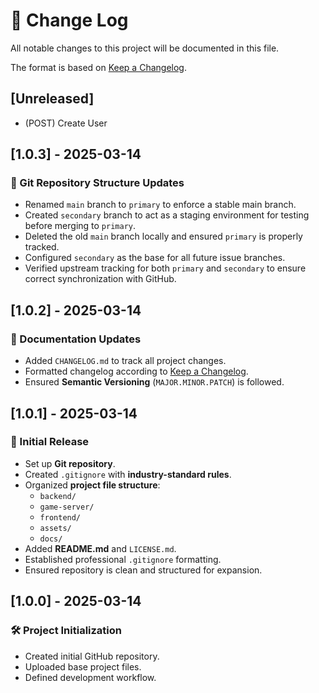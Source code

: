 # 📌 Change Log
All notable changes to this project will be documented in this file.

The format is based on [Keep a Changelog](https://keepachangelog.com/en/1.0.0/).

## [Unreleased]
-  (POST) Create User


## [1.0.3] - 2025-03-14
### 🔧 Git Repository Structure Updates
- Renamed `main` branch to `primary` to enforce a stable main branch.
- Created `secondary` branch to act as a staging environment for testing before merging to `primary`.
- Deleted the old `main` branch locally and ensured `primary` is properly tracked.
- Configured `secondary` as the base for all future issue branches.
- Verified upstream tracking for both `primary` and `secondary` to ensure correct synchronization with GitHub.


## [1.0.2] - 2025-03-14
### 📝 Documentation Updates
- Added `CHANGELOG.md` to track all project changes.
- Formatted changelog according to [Keep a Changelog](https://keepachangelog.com/en/1.0.0/).
- Ensured **Semantic Versioning** (`MAJOR.MINOR.PATCH`) is followed.


## [1.0.1] - 2025-03-14
### 🎉 Initial Release
- Set up **Git repository**.
- Created `.gitignore` with **industry-standard rules**.
- Organized **project file structure**:
  - `backend/`
  - `game-server/`
  - `frontend/`
  - `assets/`
  - `docs/`
- Added **README.md** and `LICENSE.md`.
- Established professional `.gitignore` formatting.
- Ensured repository is clean and structured for expansion.


## [1.0.0] - 2025-03-14
### 🛠️ Project Initialization
- Created initial GitHub repository.
- Uploaded base project files.
- Defined development workflow.
